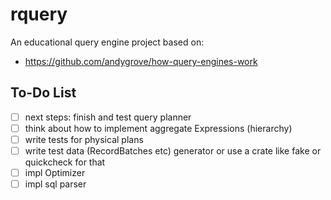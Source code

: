# rquery

An educational query engine project based on:

* https://github.com/andygrove/how-query-engines-work

## To-Do List

- [ ] next steps: finish and test query planner
- [ ] think about how to implement aggregate Expressions (hierarchy)
- [ ] write tests for physical plans
- [ ] write test data (RecordBatches etc) generator or use a crate like fake or quickcheck for that
- [ ] impl Optimizer
- [ ] impl sql parser